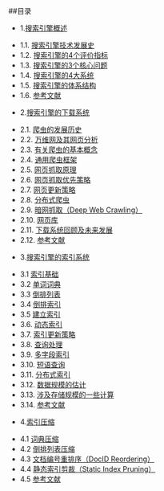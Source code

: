 ##目录

* 1.[搜索引擎概述](01.0.md)
 - 1.1. [搜索引擎技术发展史](01.1.md)
 - 1.2. [搜索引擎的4个评价指标](01.2.md)
 - 1.3. [搜索引擎的3个核心问题](01.3.md)
 - 1.4. [搜索引擎的4大系统](01.4.md)
 - 1.5. [搜索引擎的体系结构](01.5.md)
 - 1.6. [参考文献](01.6.md)
* 2.[搜索引擎的下载系统](02.0.md)
 - 2.1. [爬虫的发展历史](02.1.md)
 - 2.2. [万维网及其网页分析](02.2.md)
 - 2.3. [有关爬虫的基本概念](02.3.md)
 - 2.4. [通用爬虫框架](02.4.md)
 - 2.5. [网页抓取原理](02.5.md)
 - 2.6. [网页抓取优先策略](02.6.md)
 - 2.7. [网页更新策略](02.7.md)
 - 2.8. [分布式爬虫](02.8.md)
 - 2.9. [暗网抓取（Deep Web Crawling）](02.9.md)
 - 2.10. [网页库](02.10.md)
 - 2.11. [下载系统回顾及未来发展](02.11.md)
 - 2.12. [参考文献](02.12.md)
* 3.[搜索引擎的索引系统](03.0.md)
 - 3.1 [索引基础](03.1.md)
 - 3.2 [单词词典](03.2.md)
 - 3.3 [倒排列表](03.3.md)
 - 3.4 [倒排索引](03.4.md)
 - 3.5 [建立索引](03.5.md)
 - 3.6. [动态索引](03.6.md)
 - 3.7. [索引更新策略](03.7.md)
 - 3.8. [查询处理](03.8.md)
 - 3.9. [多字段索引](03.9.md)
 - 3.10. [短语查询](03.10.md)
 - 3.11. [分布式索引](03.11.md)
 - 3.12. [数据规模的估计](03.12.md)
 - 3.13. [涉及存储规模的一些计算](03.13.md)
 - 3.14. [参考文献](03.14.md)
* 4.[索引压缩](04.0.md)
 - 4.1 [词典压缩](04.1.md)
 - 4.2 [倒排列表压缩](04.2.md)
 - 4.3 [文档编号重排序（DocID Reordering）](04.3.md)
 - 4.4 [静态索引剪裁（Static Index Pruning）](04.4.md)
 - 4.5 [参考文献](04.5.md)
